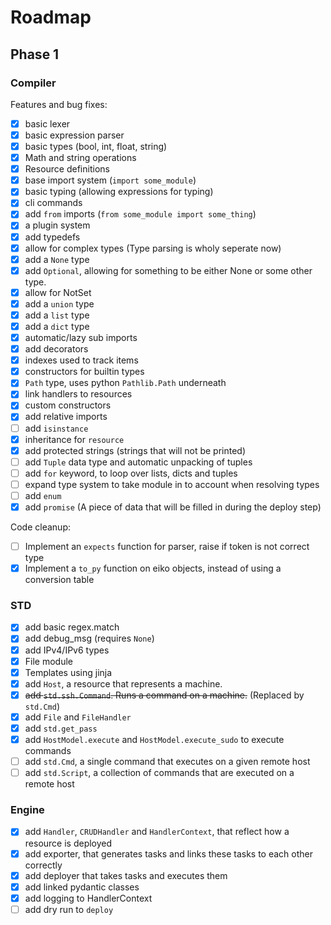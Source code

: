 # Roadmap

## Phase 1

### Compiler

Features and bug fixes:

- [x] basic lexer
- [x] basic expression parser
- [x] basic types (bool, int, float, string)
- [x] Math and string operations
- [x] Resource definitions
- [x] base import system (`import some_module`)
- [x] basic typing (allowing expressions for typing)
- [x] cli commands
- [x] add `from` imports (`from some_module import some_thing`)
- [x] a plugin system
- [x] add typedefs
- [x] allow for complex types (Type parsing is wholy seperate now)
- [x] add a `None` type
- [x] add `Optional`, allowing for something to be either None or some other type.
- [x] allow for NotSet
- [x] add a `union` type
- [x] add a `list` type
- [x] add a `dict` type
- [x] automatic/lazy sub imports
- [x] add decorators
- [x] indexes used to track items
- [x] constructors for builtin types
- [x] `Path` type, uses python `Pathlib.Path` underneath
- [x] link handlers to resources
- [x] custom constructors
- [x] add relative imports
- [ ] add `isinstance`
- [x] inheritance for `resource`
- [x] add protected strings (strings that will not be printed)
- [ ] add `Tuple` data type and automatic unpacking of tuples
- [ ] add `for` keyword, to loop over lists, dicts and tuples
- [ ] expand type system to take module in to account when resolving types
- [ ] add `enum`
- [x] add `promise` (A piece of data that will be filled in during the deploy step)

Code cleanup:

- [ ] Implement an `expects` function for parser, raise if token is not correct type
- [x] Implement a `to_py` function on eiko objects, instead of using a conversion table

### STD

- [x] add basic regex.match
- [x] add debug_msg (requires `None`)
- [x] add IPv4/IPv6 types
- [x] File module
- [x] Templates using jinja
- [x] add `Host`, a resource that represents a machine.
- [x] ~~add `std.ssh.Command`. Runs a command on a machine.~~ (Replaced by `std.Cmd`)
- [x] add `File` and `FileHandler`
- [x] add `std.get_pass`
- [x] add `HostModel.execute` and `HostModel.execute_sudo` to execute commands
- [ ] add `std.Cmd`, a single command that executes on a given remote host
- [ ] add `std.Script`, a collection of commands that are executed on a remote host

### Engine

- [x] add `Handler`, `CRUDHandler` and `HandlerContext`, that reflect how a resource is deployed
- [x] add exporter, that generates tasks and links these tasks to each other correctly
- [x] add deployer that takes tasks and executes them
- [x] add linked pydantic classes
- [x] add logging to HandlerContext
- [ ] add dry run to `deploy`
